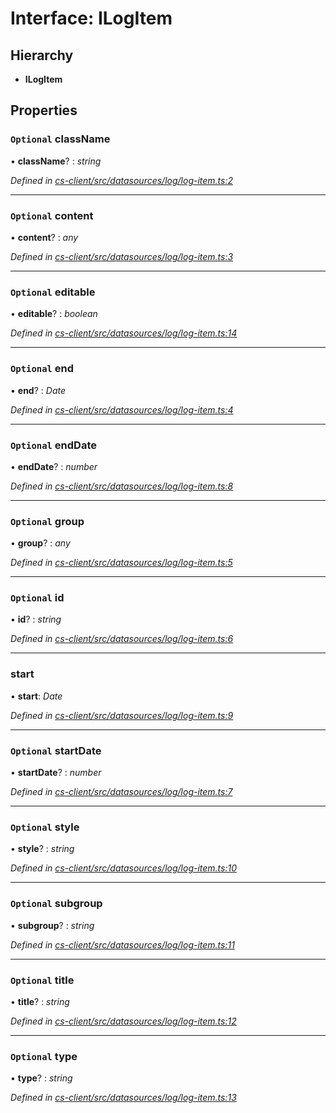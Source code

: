 # Interface: ILogItem

## Hierarchy

* **ILogItem**

## Properties

### `Optional` className

• **className**? : *string*

*Defined in [cs-client/src/datasources/log/log-item.ts:2](https://github.com/RichardHovenkamp/csnext/blob/c891e154/packages/cs-client/src/datasources/log/log-item.ts#L2)*

___

### `Optional` content

• **content**? : *any*

*Defined in [cs-client/src/datasources/log/log-item.ts:3](https://github.com/RichardHovenkamp/csnext/blob/c891e154/packages/cs-client/src/datasources/log/log-item.ts#L3)*

___

### `Optional` editable

• **editable**? : *boolean*

*Defined in [cs-client/src/datasources/log/log-item.ts:14](https://github.com/RichardHovenkamp/csnext/blob/c891e154/packages/cs-client/src/datasources/log/log-item.ts#L14)*

___

### `Optional` end

• **end**? : *Date*

*Defined in [cs-client/src/datasources/log/log-item.ts:4](https://github.com/RichardHovenkamp/csnext/blob/c891e154/packages/cs-client/src/datasources/log/log-item.ts#L4)*

___

### `Optional` endDate

• **endDate**? : *number*

*Defined in [cs-client/src/datasources/log/log-item.ts:8](https://github.com/RichardHovenkamp/csnext/blob/c891e154/packages/cs-client/src/datasources/log/log-item.ts#L8)*

___

### `Optional` group

• **group**? : *any*

*Defined in [cs-client/src/datasources/log/log-item.ts:5](https://github.com/RichardHovenkamp/csnext/blob/c891e154/packages/cs-client/src/datasources/log/log-item.ts#L5)*

___

### `Optional` id

• **id**? : *string*

*Defined in [cs-client/src/datasources/log/log-item.ts:6](https://github.com/RichardHovenkamp/csnext/blob/c891e154/packages/cs-client/src/datasources/log/log-item.ts#L6)*

___

###  start

• **start**: *Date*

*Defined in [cs-client/src/datasources/log/log-item.ts:9](https://github.com/RichardHovenkamp/csnext/blob/c891e154/packages/cs-client/src/datasources/log/log-item.ts#L9)*

___

### `Optional` startDate

• **startDate**? : *number*

*Defined in [cs-client/src/datasources/log/log-item.ts:7](https://github.com/RichardHovenkamp/csnext/blob/c891e154/packages/cs-client/src/datasources/log/log-item.ts#L7)*

___

### `Optional` style

• **style**? : *string*

*Defined in [cs-client/src/datasources/log/log-item.ts:10](https://github.com/RichardHovenkamp/csnext/blob/c891e154/packages/cs-client/src/datasources/log/log-item.ts#L10)*

___

### `Optional` subgroup

• **subgroup**? : *string*

*Defined in [cs-client/src/datasources/log/log-item.ts:11](https://github.com/RichardHovenkamp/csnext/blob/c891e154/packages/cs-client/src/datasources/log/log-item.ts#L11)*

___

### `Optional` title

• **title**? : *string*

*Defined in [cs-client/src/datasources/log/log-item.ts:12](https://github.com/RichardHovenkamp/csnext/blob/c891e154/packages/cs-client/src/datasources/log/log-item.ts#L12)*

___

### `Optional` type

• **type**? : *string*

*Defined in [cs-client/src/datasources/log/log-item.ts:13](https://github.com/RichardHovenkamp/csnext/blob/c891e154/packages/cs-client/src/datasources/log/log-item.ts#L13)*
